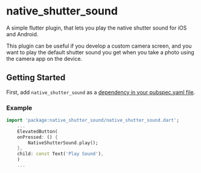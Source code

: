 # native_shutter_sound

A simple flutter plugin, that lets you play the native shutter sound for iOS and Android.

This plugin can be useful if you develop a custom camera screen, and you want to play the default shutter sound you get when you take a photo using the camera app on the device.

## Getting Started

First, add `native_shutter_sound` as a [dependency in your pubspec.yaml file](https://flutter.dev/docs/development/platform-integration/platform-channels).

### Example

``` dart
import 'package:native_shutter_sound/native_shutter_sound.dart';
    ...
    ElevatedButton(
    onPressed: () {
        NativeShutterSound.play();
    },
    child: const Text('Play Sound'),
    )
    ...
```
